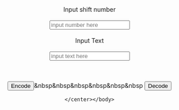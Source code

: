 <!DOCTYPE html>
<html>
	<head>
		<title>Caesar Cipher</title>
	</head>
	<body><center>
		Input shift number <Br><Br>
  <input type="tel" placeholder= "input number here" id="num"><br><br>
Input Text <br><br>
  <input type="text"  placeholder= "input text here"  id="txt"><br><br><br>
  
  <button onclick="caesar()">Encode</button>&nbsp&nbsp&nbsp&nbsp&nbsp&nbsp
  <button onclick="decaesar()">Decode</button>
  
  
	</center></body>
</html>

<script>

function caesar(){
  var num = parseInt(document.getElementById("num").value)
  var txt = document.getElementById("txt").value;
  var x = [];
  if(num>=-26 && num<=26){
      for(i=0;i<txt.length;i++){
        x[i] = txt.charCodeAt(i)+num;
        if(txt.charCodeAt(i)>=65 && txt.charCodeAt(i)<=90){
         
          if(x[i]>=65&&x[i]<=90){
            x[i]=x[i];
          }
          else if(x[i]>90){
            x[i]=x[i]-26;
          }
          else if(x[i]<65){
            x[i]=x[i]+26;     
          }
        
      }
        if(txt.charCodeAt(i)==32){
            x[i]=txt.charCodeAt(i);
          }
        
        if(txt.charCodeAt(i)>=97 && txt.charCodeAt(i)<=122){
          
          if(x[i]>=97&&x[i]<=122){
            x[i]=x[i];
          }
          else if(x[i]>122){
            x[i]=x[i]-26;
          }
          else if(x[i]<97){
            x[i]=x[i]+26;     
          }
          
        }
        
        
      }
    
    
  }
  else{
    document.write("Number must be from -26 to 26, try again :)")
  }
  
  document.write(String.fromCharCode.apply(null, x))
  
}


function decaesar(){
  var num = parseInt(document.getElementById("num").value)*-1
  var txt = document.getElementById("txt").value;
  var x = [];
  if(num>=-26 && num<=26){
      for(i=0;i<txt.length;i++){
        x[i] = txt.charCodeAt(i)+num;
        if(txt.charCodeAt(i)>=65 && txt.charCodeAt(i)<=90){
         
          if(x[i]>=65&&x[i]<=90){
            x[i]=x[i];
          }
          else if(x[i]>90){
            x[i]=x[i]-26;
          }
          else if(x[i]<65){
            x[i]=x[i]+26;     
          }
        
      }
        if(txt.charCodeAt(i)==32){
            x[i]=txt.charCodeAt(i);
          }
        
        if(txt.charCodeAt(i)>=97 && txt.charCodeAt(i)<=122){
          
          if(x[i]>=97&&x[i]<=122){
            x[i]=x[i];
          }
          else if(x[i]>122){
            x[i]=x[i]-26;
          }
          else if(x[i]<97){
            x[i]=x[i]+26;     
          }
          
        }
        
        
      }
    
    
  }
  else{
    document.write("Number must be from -26 to 26, try again :)")
  }
  
  document.write(String.fromCharCode.apply(null, x))
  
}

</script>
